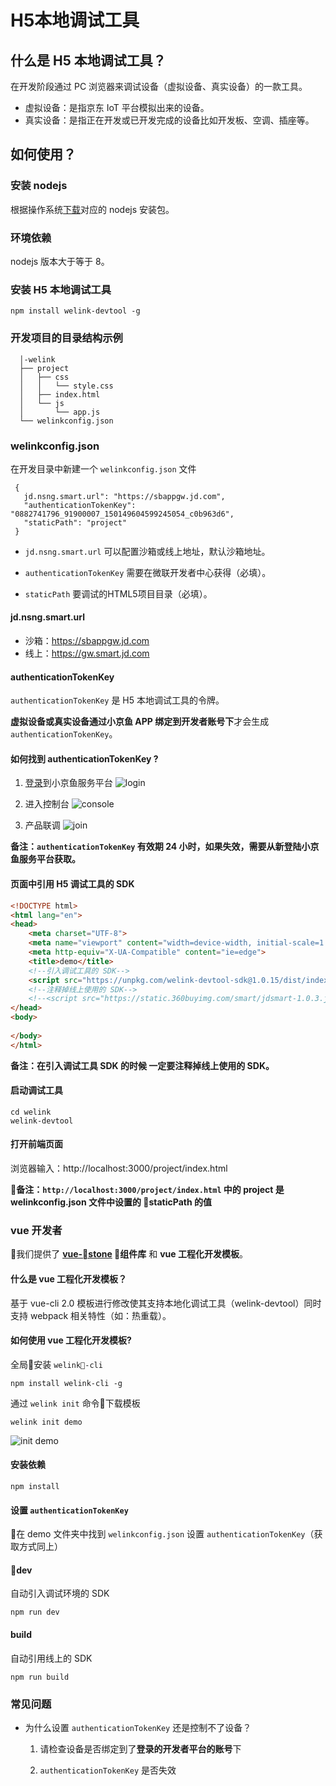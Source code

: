 # H5本地调试工具

## 什么是 H5 本地调试工具？

在开发阶段通过 PC 浏览器来调试设备（虚拟设备、真实设备）的一款工具。

- 虚拟设备：是指京东 IoT 平台模拟出来的设备。
- 真实设备：是指正在开发或已开发完成的设备比如开发板、空调、插座等。

## 如何使用？

### 安装 nodejs
 
根据操作系统[下载](http://nodejs.cn/download/)对应的 nodejs 安装包。

### 环境依赖

nodejs 版本大于等于 8。


### 安装 H5 本地调试工具

```
npm install welink-devtool -g
```

### 开发项目的目录结构示例

```
  │-welink
  ├── project
  │   ├── css
  │   │   └── style.css
  │   ├── index.html
  │   └── js
  │       └── app.js
  └── welinkconfig.json
```

### welinkconfig.json

在开发目录中新建一个 `welinkconfig.json` 文件

```
 {
   jd.nsng.smart.url": "https://sbappgw.jd.com",
   "authenticationTokenKey": "0882741796_91900007_150149604599245054_c0b963d6",
   "staticPath": "project"
 }
```

- `jd.nsng.smart.url` 可以配置沙箱或线上地址，默认沙箱地址。

- `authenticationTokenKey` 需要在微联开发者中心获得（必填）。

- `staticPath` 要调试的HTML5项目目录（必填）。



#### jd.nsng.smart.url

- 沙箱：https://sbappgw.jd.com
- 线上：https://gw.smart.jd.com

#### authenticationTokenKey

`authenticationTokenKey` 是 H5 本地调试工具的令牌。

**虚拟设备或真实设备通过小京鱼 APP 绑定到开发者账号下**才会生成 `authenticationTokenKey`。

#### 如何找到 authenticationTokenKey ?

1. [登录](http://smartdev.jd.com)到小京鱼服务平台
![login](https://user-images.githubusercontent.com/25784101/51011113-231ca880-1592-11e9-846f-a9655b6b1f3e.png)

2. 进入控制台
![console](https://user-images.githubusercontent.com/25784101/51011160-5fe89f80-1592-11e9-8fb2-05cecac03f29.png)

3. 产品联调
![join](https://user-images.githubusercontent.com/25784101/51011815-f9b14c00-1594-11e9-9f54-16200ded2987.png)

**备注：`authenticationTokenKey` 有效期 24 小时，如果失效，需要从新登陆小京鱼服务平台获取。** 

#### 页面中引用 H5 调试工具的 SDK

```html
<!DOCTYPE html>
<html lang="en">
<head>
    <meta charset="UTF-8">
    <meta name="viewport" content="width=device-width, initial-scale=1.0">
    <meta http-equiv="X-UA-Compatible" content="ie=edge">
    <title>demo</title>
    <!--引入调试工具的 SDK-->
    <script src="https://unpkg.com/welink-devtool-sdk@1.0.15/dist/index.js"></script>
    <!--注释掉线上使用的 SDK-->
    <!--<script src="https://static.360buyimg.com/smart/jdsmart-1.0.3.js"></script>-->
</head>
<body>
    
</body>
</html>
```

**备注：在引入调试工具 SDK 的时候 一定要注释掉线上使用的 SDK。**

#### 启动调试工具

```
cd welink
welink-devtool
```

#### 打开前端页面

浏览器输入：http://localhost:3000/project/index.html

**备注：`http://localhost:3000/project/index.html` 中的 project 是 welinkconfig.json 文件中设置的 staticPath 的值**

### vue 开发者

我们提供了 **[vue-stone](https://jd-smart-fe.github.io/vue-stone/#/) 组件库** 和 **vue 工程化开发模板**。

#### 什么是 vue 工程化开发模板？

基于 vue-cli 2.0 模板进行修改使其支持本地化调试工具（welink-devtool）同时支持 webpack 相关特性（如：热重载）。

#### 如何使用 vue 工程化开发模板?

全局安装 `welink-cli`

```
npm install welink-cli -g
```

通过 `welink init` 命令下载模板

```
welink init demo
```
![init demo](https://user-images.githubusercontent.com/25784101/51019633-97694300-15b6-11e9-93fb-b8a331186bdd.png)

#### 安装依赖

```
npm install 
```

#### 设置 `authenticationTokenKey`

在 demo 文件夹中找到 `welinkconfig.json` 设置 `authenticationTokenKey`（获取方式同上）

#### dev
自动引入调试环境的 SDK
```
npm run dev
```

#### build

自动引用线上的 SDK

```
npm run build
```

### 常见问题

- 为什么设置 `authenticationTokenKey` 还是控制不了设备？

  1. 请检查设备是否绑定到了**登录的开发者平台的账号**下

  2. `authenticationTokenKey` 是否失效



